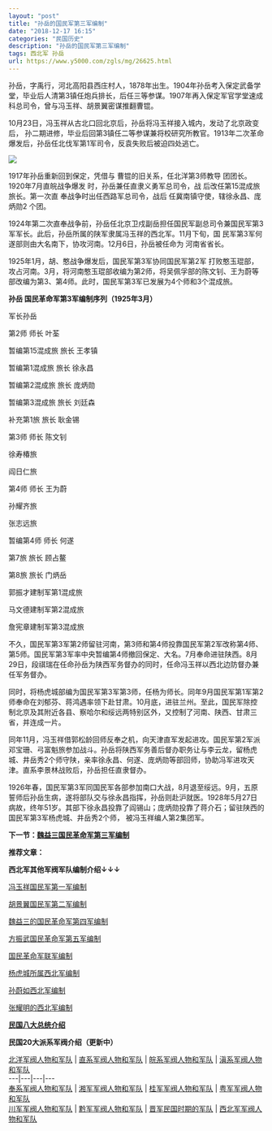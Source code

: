 ```yaml
---
layout: "post"
title: "孙岳的国民军第三军编制"
date: "2018-12-17 16:15"
categories: "民国历史"
description: "孙岳的国民军第三军编制"
tags: 西北军 孙岳
url: https://www.y5000.com/zgls/mg/26625.html
---
```






孙岳，字禹行，河北高阳县西庄村人，1878年出生。1904年孙岳考入保定武备学堂，毕业后人清第3镇任炮兵排长，后任三等参谋。1907年再入保定军官学堂速成科总司令，曾与冯玉祥、胡景翼密谋推翻曹锟。

10月23日，冯玉祥从古北口回北京后，孙岳将冯玉祥接入城内，发动了北京政变后，
孙二期进修，毕业后回第3镇任二等参谋兼将校研究所教官。1913年二次革命爆发后，孙岳任北伐军第1军司令，反袁失败后被迫四处逃亡。

![](https://img.y5000.com/uploads/allimg/171211/8-1G2111I5532A.jpg)

1917年孙岳重新回到保定，凭借与 曹锟的旧关系，任北洋第3师教导 团团长。1920年7月直皖战争爆发 时，孙岳兼任直隶义勇军总司令，战
后改任第15混成旅旅长。第一次直 奉战争时出任西路军总司令，战后 任冀南镇守使，辖徐永昌、庞炳勋2 个团。

1924年第二次直奉战争前，孙岳任北京卫戍副岳担任国民军副总司令兼国民军第3军军长。此后，孙岳所属的陕军隶属冯玉祥的西北军。11月下旬，国
民军第3军何遂部则由大名南下，协攻河南。12月6日，孙岳被任命为 河南省省长。

1925年1月，胡、憨战争爆发后，国民军第3军协同国民军第2军
打败憨玉琨部，攻占河南。3月，将河南憨玉琨部收编为第2师，将吴佩孚部的陈文钊、王为蔚等部改编为第3、第4师。此时，国民军第3军已发展为4个师和3个混成旅。

**孙岳 国民革命军第3军编制序列（1925年3月）**

军长孙岳

第2师 师长 叶荃

暂编第15混成旅 旅长 王孝镇

暂编第1混成旅 旅长 徐永昌

暂编第2混成旅 旅长 庞炳勋

暂编第3混成旅 旅长 刘廷森

补充第1旅 旅长 耿金锡

第3师 师长 陈文钊

徐寿椿旅

阎日仁旅

第4师 师长 王为蔚

孙耀齐旅

张志远旅

暂编第4师 师长 何遂

第7旅 旅长 顾占鳌

第8旅 旅长 门炳岳

郭振才建制军第1混成旅

马文德建制军第2混成旅

詹宪章建制军第3混成旅

不久，国民军第3军第2师留驻河南，第3师和第4师投靠国民军第2军改称第4师、第5师。国民军第3军率中央暂编第4师撤回保定、大名。7月奉命进驻陕西。8月29日，段祺瑞在任命孙岳为陕西军务督办的同时，任命冯玉祥以西北边防督办兼任军务督办。

同时，将杨虎城部编为国民军第3军第3师，任杨为师长。同年9月国民军第1军第2师奉命在刘郁芬、蒋鸿遇率领下赴甘肃。10月底，进驻兰州。至此，国民军除控制北京及其附近各县、察哈尔和绥远两特别区外，又控制了河南、陕西、甘肃三省，并连成一片。

同年11月，冯玉祥借郭松龄回师反奉之机，向天津直军发起进攻。国民军第2军派邓宝珊、弓富魁旅参加战斗。孙岳将陕西军务善后督办职务让与李云龙，留杨虎城、井岳秀2个师守陕，亲率徐永昌、何遂、庞炳勋等部回师，协助冯军进攻天津。直系李景林战败后，孙岳担任直隶督办。

1926年春，国民军第3军同国民军各部参加南口大战，8月退至绥远。9月，五原誓师后孙岳生病，遂将部队交与徐永昌指挥，孙岳则赴沪就医。1928年5月27日病故，终年51岁。其部下徐永昌投靠了阎锡山；庞炳勋投靠了蒋介石；留驻陕西的国民军第3军杨虎城、井岳秀2个师，
被冯玉祥编人第2集团军。

**下一节：[魏益三国民革命军第三军编制](https://www.y5000.com/zgls/mg/26627.html)**

**推荐文章：**

**西北军其他军阀军队编制介绍↓↓↓**

[ 冯玉祥国民军第一军编制](https://www.y5000.com/zgls/mg/26622.html)

[胡景翼国民军第二军编制](https://www.y5000.com/zgls/mg/26624.html)

[魏益三的国民革命军第四军编制](https://www.y5000.com/zgls/mg/26627.html)

[方振武国民革命军第五军编制](https://www.y5000.com/zgls/mg/26628.html)

[国民革命军联军编制](https://www.y5000.com/zgls/mg/26629.html)

[杨虎城所属西北军编制](https://www.y5000.com/zgls/mg/26630.html)

[孙蔚如西北军编制](https://www.y5000.com/zgls/mg/26631.html)

[张耀明的西北军编制](https://www.y5000.com/zgls/mg/26632.html)

**[民国八大总统介绍](https://www.y5000.com/zgls/mrzj/26536.html)**

**民国20大派系军阀介绍（更新中）**

[ 北洋军阀人物和军队](https://www.y5000.com/zgls/mrzj/26568.html) |
[直系军阀人物和军队](https://www.y5000.com/zgls/mrzj/26575.html) |
[皖系军阀人物和军队](https://www.y5000.com/zgls/mrzj/26571.html) |
[滇系军阀人物和军队](https://www.y5000.com/zgls/mrzj/26581.html)  
---|---|---|---  
[奉系军阀人物和军队](https://www.y5000.com/zgls/mrzj/26579.html) |
[湘军军阀人物和军队](https://www.y5000.com/zgls/mrzj/26593.html) |
[桂军军阀人物和军队](https://www.y5000.com/zgls/mg/26600.html) |
[粤军军阀人物和军队](https://www.y5000.com/zgls/mg/26605.html)  
[川军军阀人物和军队](https://www.y5000.com/zgls/mrzj/26585.html) |
[黔军军阀人物和军队](https://www.y5000.com/zgls/mg/26608.html) |
[晋军民国时期的军队](https://www.y5000.com/zgls/mg/26610.html) |
[西北军军阀人物和军队](https://www.y5000.com/zgls/mg/26635.html)
